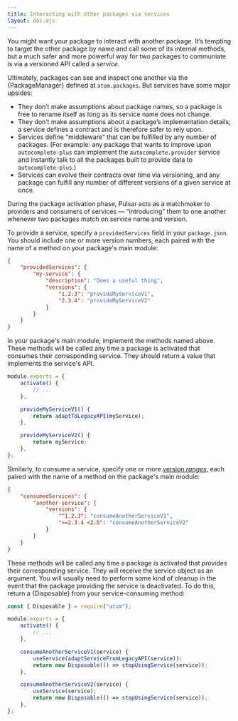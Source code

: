 ```yaml
---
title: Interacting with other packages via services
layout: doc.ejs
---
```


You might want your package to interact with another package. It’s tempting to target the other package by name and call some of its internal methods, but a much safer and more powerful way for two packages to communiate is via a versioned API called a _service_.

Ultimately, packages can see and inspect one another via the {PackageManager} defined at `atom.packages`. But services have some major upsides:

* They don’t make assumptions about package names, so a package is free to rename itself as long as its service name does not change.
* They don’t make assumptions about a package’s implementation details; a service defines a contract and is therefore safer to rely upon.
* Services define “middleware” that can be fulfilled by any number of packages. (For example: any package that wants to improve upon `autocomplete-plus` can implement the `autocomplete.provider` service and instantly talk to all the packages built to provide data to `autocomplete-plus`.)
* Services can evolve their contracts over time via versioning, and any package can fulfill any number of different versions of a given service at once.

During the package activation phase, Pulsar acts as a matchmaker to providers and consumers of services — “introducing” them to one another whenever two packages match on service name and version.

To provide a service, specify a `providedServices` field in your `package.json`. You should include one or more version numbers, each paired with the name of a method on your package's main module:

```json
{
	"providedServices": {
		"my-service": {
			"description": "Does a useful thing",
			"versions": {
				"1.2.3": "provideMyServiceV1",
				"2.3.4": "provideMyServiceV2"
			}
		}
	}
}
```

In your package's main module, implement the methods named above. These methods will be called any time a package is activated that consumes their corresponding service. They should return a value that implements the service's API.

```js
module.exports = {
	activate() {
		// ...
	},

	provideMyServiceV1() {
		return adaptToLegacyAPI(myService);
	},

	provideMyServiceV2() {
		return myService;
	},
};
```

Similarly, to consume a service, specify one or more [version _ranges_](https://docs.npmjs.com/cli/v6/using-npm/semver#ranges), each paired with the name of a method on the package's main module:

```json
{
	"consumedServices": {
		"another-service": {
			"versions": {
				"^1.2.3": "consumeAnotherServiceV1",
				">=2.3.4 <2.5": "consumeAnotherServiceV2"
			}
		}
	}
}
```

These methods will be called any time a package is activated that _provides_ their corresponding service. They will receive the service object as an argument. You will usually need to perform some kind of cleanup in the event that the package providing the service is deactivated. To do this, return a {Disposable} from your service-consuming method:

```js
const { Disposable } = require("atom");

module.exports = {
	activate() {
		// ...
	},

	consumeAnotherServiceV1(service) {
		useService(adaptServiceFromLegacyAPI(service));
		return new Disposable(() => stopUsingService(service));
	},

	consumeAnotherServiceV2(service) {
		useService(service);
		return new Disposable(() => stopUsingService(service));
	},
};
```
